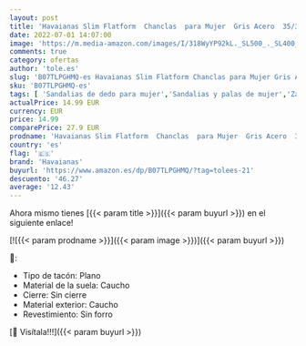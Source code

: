 ```yaml
---
layout: post
title: 'Havaianas Slim Flatform  Chanclas  para Mujer  Gris Acero  35/36 EU'
date: 2022-07-01 14:07:00
image: 'https://m.media-amazon.com/images/I/318WyYP92kL._SL500_._SL400_.jpg'
comments: true
category: ofertas
author: 'tole.es'
slug: 'B07TLPGHMQ-es Havaianas Slim Flatform Chanclas para Mujer Gris Acero...'
sku: 'B07TLPGHMQ-es'
tags: [ 'Sandalias de dedo para mujer','Sandalias y palas de mujer','Zapatos','Zapatos para mujer','Zapatos y complementos','chanclas','havaianas','🇪🇸', ]
actualPrice: 14.99 EUR
currency: EUR
price: 14.99
comparePrice: 27.9 EUR
prodname: 'Havaianas Slim Flatform  Chanclas  para Mujer  Gris Acero  35/36 EU'
country: 'es'
flag: '🇪🇸'
brand: 'Havaianas'
buyurl: 'https://www.amazon.es/dp/B07TLPGHMQ/?tag=tolees-21'
descuento: '46.27'
average: '12.43'
---
```


Ahora mismo tienes [{{< param title >}}]({{< param buyurl >}}) en el siguiente enlace!

[![{{< param prodname >}}]({{< param image >}})]({{< param buyurl >}})

🔎:

- Tipo de tacón: Plano
- Material de la suela: Caucho
- Cierre: Sin cierre
- Material exterior: Caucho
- Revestimiento: Sin forro

[🛒 Visítala!!!]({{< param buyurl >}})
